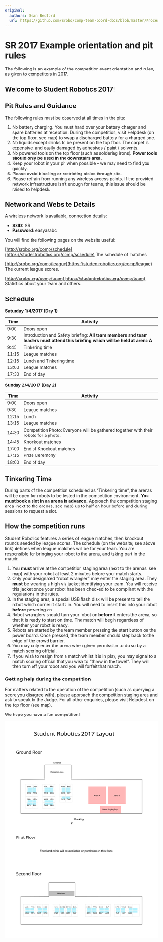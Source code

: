```yaml
---
original:
  authors: Sean Bedford
  url: https://github.com/srobo/comp-team-coord-docs/blob/master/ProcessDocs/orientationAndPitRules.md
---
```


# SR 2017 Example orientation and  pit rules

The following is an example of the competition event orientation and rules, as given to competitors in 2017.

## Welcome to Student Robotics 2017!

## Pit Rules and Guidance

The following rules must be observed at all times in the pits:

1.	No battery charging. You must hand over your battery charger and spare batteries at reception. During the competition, visit Helpdesk (on the top floor, see map) to swap a discharged battery for a charged one.
2.	No liquids except drinks to be present on the top floor. The carpet is expensive, and easily damaged by adhesives / paint / solvents.
3.	No powered tools on the top floor (such as soldering irons). **Power tools should only be used in the downstairs area.**
4.	Keep your robot in your pit when possible – we may need to find you quickly.
5.	Please avoid blocking or restricting aisles through pits.
6.	Please refrain from running any wireless access points. If the provided network infrastructure isn't enough for teams, this issue should be raised to helpdesk.

## Network and Website Details

A wireless network is available, connection details:

* **SSID:** SR
* **Password:** easyasabc

You will find the following pages on the website useful:

[http://srobo.org/comp/schedule](https://studentrobotics.org/comp/schedule) The schedule of matches.

[http://srobo.org/comp/league](https://studentrobotics.org/comp/league) The current league scores.

[http://srobo.org/comp/team](https://studentrobotics.org/comp/team) Statistics about your team and others.

## Schedule

**Saturday 1/4/2017 (Day 1)**

| Time | Activity |
| ---- | -------- |
| 9:00 | Doors open |
| 9:30 | Introduction and Safety briefing: **All team members and team leaders must attend this briefing which will be held at arena A** |
| 9:45 | Tinkering time |
| 11:15 | League matches |
| 12:15 | Lunch and Tinkering time |
| 13:00 | League matches |
| 17:30 | End of day |

**Sunday 2/4/2017 (Day 2)**

| Time | Activity |
| ---- | -------- |
| 9:00 | Doors open |
| 9:30 | League matches |
| 12:15 | Lunch |
| 13:15 | League matches |
| 14:30 | Competition Photo: Everyone will be gathered together with their robots for a photo. |
| 14:45 | Knockout matches |
| 17:00 | End of Knockout matches |
| 17:15 | Prize Ceremony |
| 18:00 | End of day |


## Tinkering Time

During parts of the competition scheduled as “Tinkering time”, the arenas will be open for robots to be tested in the competition environment. **You must book a slot in an arena in advance.** Approach the competition staging area (next to the arenas, see map) up to half an hour before and during sessions to request a slot.

## How the competition runs

Student Robotics features a series of league matches, then knockout rounds seeded by league scores. The schedule (on the website; see above link) defines when league matches will be for your team. You are responsible for bringing your robot to the arena, and taking part in the match:

1.	You **must** arrive at the competition staging area (next to the arenas, see map) with your robot at least 2 minutes before your match starts.
2.	Only your designated “robot wrangler” may enter the staging area.  They **must** be wearing a high vis jacket identifying your team.  You will receive this jacket once your robot has been checked to be compliant with the regulations in the rules.
3.	In the staging area, a special USB flash disk will be present to tell the robot which corner it starts in. You will need to insert this into your robot **before** powering on.
4.	Robot wranglers should turn your robot on **before** it enters the arena, so that it is ready to start on time.  The match will begin regardless of whether your robot is ready.
5.	Robots are started by the team member pressing the start button on the power board. Once pressed, the team member should step back to the edge of the crowd barrier.
6.	You may only enter the arena when given permission to do so by a match scoring official.
7.	If you wish to resign from a match whilst it is in play, you may signal to a match scoring official that you wish to “throw in the towel”.  They will then turn off your robot and you will forfeit that match.

### Getting help during the competition

For matters related to the operation of the competition (such as querying a score you disagree with), please approach the competition staging area and ask to speak to the Judge.  For all other enquiries, please visit Helpdesk on the top floor (see map).


We hope you have a fun competition!

![Venue Map](../diagrams/venue-map.svg)
